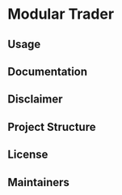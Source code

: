 # Modular Trader

## Usage 

## Documentation

## Disclaimer 

## Project Structure 

## License 

## Maintainers 